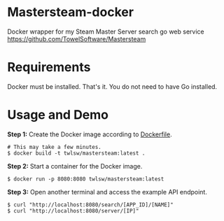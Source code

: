 # Mastersteam-docker


Docker wrapper for my Steam Master Server search go web service \
https://github.com/TowelSoftware/Mastersteam

# Requirements

Docker must be installed. That's it. You do not need to have Go installed.

# Usage and Demo

**Step 1:** Create the Docker image according to [Dockerfile](Dockerfile).

```shell
# This may take a few minutes.
$ docker build -t twlsw/mastersteam:latest .
```

**Step 2:** Start a container for the Docker image.

```shell
$ docker run -p 8080:8080 twlsw/mastersteam:latest
```

**Step 3:** Open another terminal and access the example API endpoint.

```shell
$ curl "http://localhost:8080/search/[APP_ID]/[NAME]"
$ curl "http://localhost:8080/server/[IP]"
```